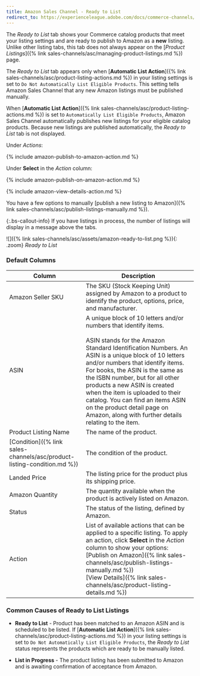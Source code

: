 ```yaml
---
title: Amazon Sales Channel - Ready to List
redirect_to: https://experienceleague.adobe.com/docs/commerce-channels/amazon/admin-listings/status-tab/ready-to-list.html
---
```


The _Ready to List_ tab shows your Commerce catalog products that meet your listing settings and are ready to publish to Amazon as a **new** listing. Unlike other listing tabs, this tab does not always appear on the [_Product Listings_]({% link sales-channels/asc/managing-product-listings.md %}) page.

The _Ready to List_ tab appears only when [**Automatic List Action**]({% link sales-channels/asc/product-listing-actions.md %}) in your listing settings is set to `Do Not Automatically List Eligible Products`. This setting tells Amazon Sales Channel that any new Amazon listings must be published manually.

When [**Automatic List Action**]({% link sales-channels/asc/product-listing-actions.md %}) is set to `Automatically List Eligible Products`, Amazon Sales Channel automatically publishes new listings for your eligible catalog products. Because new listings are published automatically, the _Ready to List_ tab is not displayed.

Under _Actions_:

{% include amazon-publish-to-amazon-action.md %}

Under **Select** in the _Action_ column:

{% include amazon-publish-on-amazon-action.md %}

{% include amazon-view-details-action.md %}

You have a few options to manually [publish a new listing to Amazon]({% link sales-channels/asc/publish-listings-manually.md %}).

{:.bs-callout-info}
If you have listings in process, the number of listings will display in a message above the tabs.

![]({% link sales-channels/asc/assets/amazon-ready-to-list.png %}){: .zoom}
_Ready to List_

### Default Columns

|Column|Description|
|---|---|
|Amazon Seller SKU|The SKU (Stock Keeping Unit) assigned by Amazon to a product to identify the product, options, price, and manufacturer.|
|ASIN|A unique block of 10 letters and/or numbers that identify items.<br/><br/>ASIN stands for the Amazon Standard Identification Numbers. An ASIN is a unique block of 10 letters and/or numbers that identify items. For books, the ASIN is the same as the ISBN number, but for all other products a new ASIN is created when the item is uploaded to their catalog. You can find an items ASIN on the product detail page on Amazon, along with further details relating to the item.|
|Product Listing Name|The name of the product.|
|[Condition]({% link sales-channels/asc/product-listing-condition.md %})|The condition of the product.|
|Landed Price|The listing price for the product plus its shipping price.|
|Amazon Quantity|The quantity available when the product is actively listed on Amazon.|
|Status|The status of the listing, defined by Amazon.|
|Action|List of available actions that can be applied to a specific listing. To apply an action, click **Select** in the _Action_ column to show your options:<br/>[Publish on Amazon]({% link sales-channels/asc/publish-listings-manually.md %})<br/>[View Details]({% link sales-channels/asc/product-listing-details.md %})|

### Common Causes of Ready to List Listings

- **Ready to List** - Product has been matched to an Amazon ASIN and is scheduled to be listed. If [**Automatic List Action**]({% link sales-channels/asc/product-listing-actions.md %}) in your listing settings is set to `Do Not Automatically List Eligible Products`, the _Ready to List_ status represents the products which are ready to be manually listed.

- **List in Progress** - The product listing has been submitted to Amazon and is awaiting confirmation of acceptance from Amazon.
